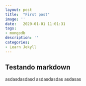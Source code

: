 ```yaml
---
layout: post
title:  "First post"
image: ''
date:   2020-01-01 11:01:31
tags:
- mongodb
description: ''
categories:
- Learn Jekyll 
---
```

## Testando markdown
asdasdasdasd
asdasdasdas
asdasas

<div id="sketch-holder"></div>

<script src="/public/js/p5.min.js"></script>

<script>
  var a, v, l, m;
var t=0;
var q=0;
var tam=500;
function setup() {
  t=0;
  background(0);
 	createCanvas(800,800)
  a = new Array(tam);
  v = new Array(tam);
  l = new Array(tam);
  m = new Array(tam);
  for(var i=0;i<tam;i++){
  	l[i] = createVector(width/2, height/2);
    
 		v[i] = createVector(0, 0);
		a[i] = createVector(0, 0);
  }
  
}
function draw() {
	//background(0);
	t++;
    q+=0.1;
	rectMode(CENTER);
    var xx=mouseX;
    var yy=mouseY;
	l[0] = createVector(xx,yy);
  for(var i=1;i<tam;i++){
    
    m[i] = createVector(l[i-1].x, l[i-1].y); 
    
  	
    m[i].sub(l[i]);
    m[i].setMag(10.0);
    a[i]=m[i];
    v[i].add(a[i])
    l[i].add(v[i]);
    v[i].limit(12);
  }
	
	for(var i=1;i<tam;i++){
    
    push();
    
    translate(l[i].x,l[i].y-5)
    rotate(-5*l[i].angleBetween(l[i-1]));
		
    
    var x1 = map(l[i-1].x,0,800,0,250)
    var y1 = map(l[i-1].y,0,800,0,250)
    var z1 = map(sin(t),0,1,190,230)
 		//noStroke();
    fill(x1,y1,230);
  	rect(0,0,25,25);
    
    
    pop();
   
  }
	

}
</script>
